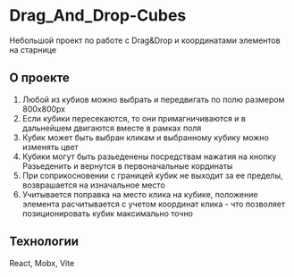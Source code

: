 # Drag_And_Drop-Cubes

Небольшой проект по работе с Drag&Drop и координатами элементов на старнице

## О проекте
1. Любой из кубиов можно выбрать и передвигать по полю размером 800x800px
2. Если кубики пересекаются, то они примагничиваются и в дальнейшем двигаются вместе в рамках поля
3. Кубик может быть выбран кликам и выбранному кубику можно изменять цвет
4. Кубики могут быть разьеденены посредствам нажатия на кнопку Разьеденить и вернутся в первоначальные кординаты
5. При соприкосновении с границей кубик не выходит за ее пределы, возврашается на изначальное место
6. Учитывается поправка на место клика на кубике, положение элемента расчитывается с учетом координат клика - что позволяет позиционировать кубик максимально точно

## Технологии
React, Mobx, Vite
